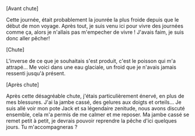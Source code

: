 
[Avant chute]

Cette journée, était probablement la jounrée la plus froide depuis que le début de mon voyage. Après tout, je suis venu ici pour vivre des journées comme ça, alors je n'allais pas m'empecher de vivre !
J'avais faim, je suis donc aller pêcher!


[Chute]

L'inverse de ce que je souhaitais s'est produit, c'est le poisson qui m'a attrapé... Me voici dans une eau glaciale, un froid que je n'avais jamais ressenti jusqu'à présent.

[Après chute]

 
Après cette désagréable chute, j'étais particulièrement énervé, en plus de mes blessures. J'ai la jambe cassé, des gelures aux doigts et orteils...
Je suis allé voir mon pote Jack et sa légendaire zenitude, nous avons discuté ensemble, cela m'a permis de me calmer et me reposer.
Ma jambe cassé se remet petit à petit, je devrais pouvoir reprendre la pêche d'ici quelques jours. Tu m'accompagneras ?
